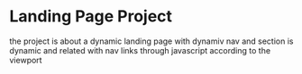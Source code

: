 # Landing Page Project

the project is about a dynamic landing page with dynamiv nav and section is dynamic and related with nav links through javascript according to the viewport
